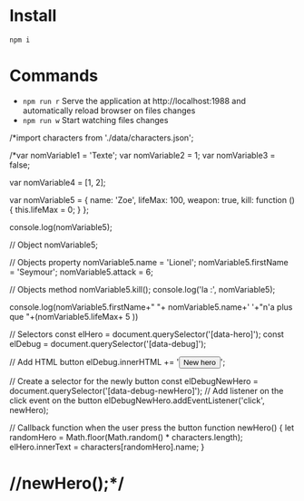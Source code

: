 # Install

`npm i`

# Commands

* `npm run r` Serve the application at http://localhost:1988 and automatically reload browser on files changes
* `npm run w` Start watching files changes

/*import characters from './data/characters.json';

/*var nomVariable1 = 'Texte';
var nomVariable2 = 1;
var nomVariable3 = false;

var nomVariable4 = [1, 2];

var nomVariable5 = {
  name: 'Zoe',
  lifeMax: 100,
  weapon: true,
  kill: function () {
    this.lifeMax = 0;
  }
};


console.log(nomVariable5);

// Object
nomVariable5;

// Objects property
nomVariable5.name = 'Lionel';
nomVariable5.firstName = 'Seymour';
nomVariable5.attack = 6;

// Objects method
nomVariable5.kill();
console.log('la :', nomVariable5);

console.log(nomVariable5.firstName+" "+ nomVariable5.name+' '+"n'a plus que "+(nomVariable5.lifeMax+ 5 ))


// Selectors
const elHero = document.querySelector('[data-hero]');
const elDebug = document.querySelector('[data-debug]');

// Add HTML button
elDebug.innerHTML += '<button class="button" data-debug-newHero>New hero</button>';

// Create a selector for the newly button
const elDebugNewHero = document.querySelector('[data-debug-newHero]');
// Add listener on the click event on the button
elDebugNewHero.addEventListener('click', newHero);

// Callback function when the user press the button
function newHero() {
  let randomHero =  Math.floor(Math.random() * characters.length);
  elHero.innerText = characters[randomHero].name;
}

//newHero();*/
=======